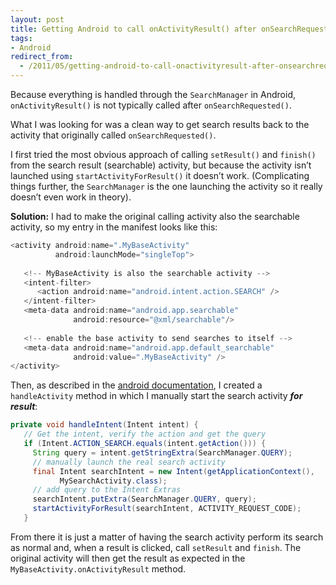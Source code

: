 ```yaml
---
layout: post
title: Getting Android to call onActivityResult() after onSearchRequested()
tags:
- Android
redirect_from:
  - /2011/05/getting-android-to-call-onactivityresult-after-onsearchrequested/
---
```

Because everything is handled through the `SearchManager` in Android, `onActivityResult()` is not typically called after `onSearchRequested()`.

What I was looking for was a clean way to get search results back to the activity that originally called `onSearchRequested()`.

I first tried the most obvious approach of calling `setResult()` and `finish()` from the search result (searchable) activity, but because the activity isn’t launched using `startActivityForResult()` it doesn’t work. (Complicating things further, the `SearchManager` is the one launching the activity so it really doesn’t even work in theory).

**Solution:** I had to make the original calling activity also the searchable activity, so my entry in the manifest looks like this:

```java
<activity android:name=".MyBaseActivity"
          android:launchMode="singleTop">
 
   <!-- MyBaseActivity is also the searchable activity -->
   <intent-filter>
      <action android:name="android.intent.action.SEARCH" />
   </intent-filter>
   <meta-data android:name="android.app.searchable"
              android:resource="@xml/searchable"/>
 
   <!-- enable the base activity to send searches to itself -->
   <meta-data android:name="android.app.default_searchable"
              android:value=".MyBaseActivity" />
</activity>
```

Then, as described in the [android documentation](http://developer.android.com/guide/topics/search/search-dialog.html#LifeCycle), I created a `handleActivity` method in which I manually start the search activity _**for result**_:

```java
private void handleIntent(Intent intent) {
   // Get the intent, verify the action and get the query
   if (Intent.ACTION_SEARCH.equals(intent.getAction())) {
     String query = intent.getStringExtra(SearchManager.QUERY);
     // manually launch the real search activity
     final Intent searchIntent = new Intent(getApplicationContext(),
           MySearchActivity.class);
     // add query to the Intent Extras
     searchIntent.putExtra(SearchManager.QUERY, query);
     startActivityForResult(searchIntent, ACTIVITY_REQUEST_CODE);
   }
```

From there it is just a matter of having the search activity perform its search as normal and, when a result is clicked, call `setResult` and `finish`. The original activity will then get the result as expected in the `MyBaseActivity.onActivityResult` method.
